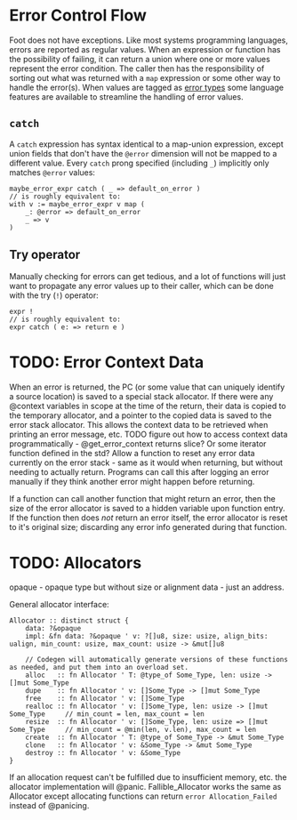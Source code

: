 # Error Control Flow
Foot does not have exceptions.  Like most systems programming languages, errors are reported as regular values.  When an expression or function has the possibility of failing, it can return a union where one or more values represent the error condition.  The caller then has the responsibility of sorting out what was returned with a `map` expression or some other way to handle the error(s).  When values are tagged as [error types](dimensions.md#error-types) some language features are available to streamline the handling of error values.

## `catch`
A `catch` expression has syntax identical to a map-union expression, except union fields that don't have the `@error` dimension will not be mapped to a different value.  Every `catch` prong specified (including `_`) implicitly only matches `@error` values:
```foot
maybe_error_expr catch ( _ => default_on_error )
// is roughly equivalent to:
with v := maybe_error_expr v map (
    _: @error => default_on_error
    _ => v
)
```

## Try operator
Manually checking for errors can get tedious, and a lot of functions will just want to propagate any error values up to their caller, which can be done with the try (`!`) operator:
```foot
expr !
// is roughly equivalent to:
expr catch ( e: => return e )
```

# TODO: Error Context Data
When an error is returned, the PC (or some value that can uniquely identify a source location) is saved to a special stack allocator.
If there were any @context variables in scope at the time of the return, their data is copied to the temporary allocator, and a pointer to the copied data is saved to the error stack allocator.
This allows the context data to be retrieved when printing an error message, etc.
TODO figure out how to access context data programmatically - @get_error_context returns slice?  Or some iterator function defined in the std?
Allow a function to reset any error data currently on the error stack - same as it would when returning, but without needing to actually return.  Programs can call this after logging an error manually if they think another error might happen before returning.

If a function can call another function that might return an error, then the size of the error allocator is saved to a hidden variable upon function entry.
If the function then does _not_ return an error itself, the error allocator is reset to it's original size; discarding any error info generated during that function.

# TODO: Allocators
opaque - opaque type but without size or alignment data - just an address.

General allocator interface:
```foot
Allocator :: distinct struct {
    data: ?&opaque
    impl: &fn data: ?&opaque ' v: ?[]u8, size: usize, align_bits: ualign, min_count: usize, max_count: usize -> &mut[]u8

    // Codegen will automatically generate versions of these functions as needed, and put them into an overload set.
    alloc   :: fn Allocator ' T: @type_of Some_Type, len: usize -> []mut Some_Type
    dupe    :: fn Allocator ' v: []Some_Type -> []mut Some_Type
    free    :: fn Allocator ' v: []Some_Type
    realloc :: fn Allocator ' v: []Some_Type, len: usize -> []mut Some_Type     // min_count = len, max_count = len
    resize  :: fn Allocator ' v: []Some_Type, len: usize => []mut Some_Type     // min_count = @min(len, v.len), max_count = len
    create  :: fn Allocator ' T: @type_of Some_Type -> &mut Some_Type
    clone   :: fn Allocator ' v: &Some_Type -> &mut Some_Type
    destroy :: fn Allocator ' v: &Some_Type
}
```

If an allocation request can't be fulfilled due to insufficient memory, etc. the allocator implementation will @panic.
Fallible_Allocator works the same as Allocator except allocating functions can return `error Allocation_Failed` instead of @panicing.
